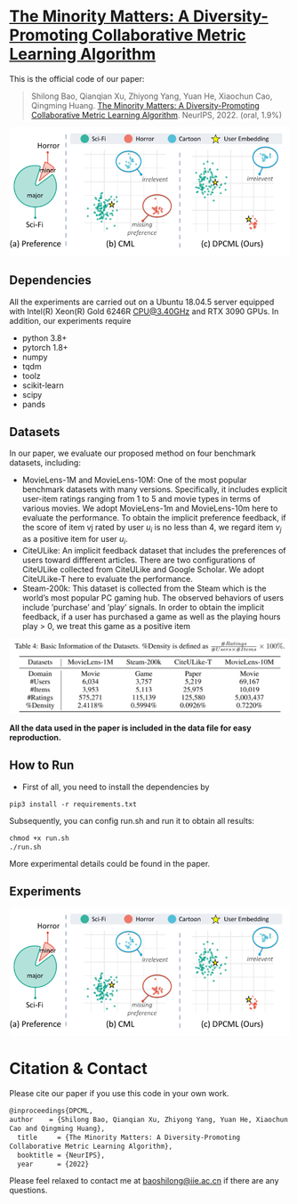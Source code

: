 # [The Minority Matters: A Diversity-Promoting Collaborative Metric Learning Algorithm](https://scholar.google.com.hk/citations?view_op=view_citation&hl=zh-CN&user=5ZCgkQkAAAAJ&citation_for_view=5ZCgkQkAAAAJ:UeHWp8X0CEIC)

This is the official code of our paper: 
> Shilong Bao, Qianqian Xu, Zhiyong Yang, Yuan He, Xiaochun Cao, Qingming Huang. [The Minority Matters: A Diversity-Promoting Collaborative Metric Learning Algorithm](https://scholar.google.com.hk/citations?view_op=view_citation&hl=zh-CN&user=5ZCgkQkAAAAJ&citation_for_view=5ZCgkQkAAAAJ:UeHWp8X0CEIC). NeurIPS, 2022. (oral, 1.9%)


![](img/frame.png)

## Dependencies
All the experiments are carried out on a Ubuntu 18.04.5 server equipped with Intel(R) Xeon(R) Gold 6246R CPU@3.40GHz and RTX 3090 GPUs. In addition, our experiments require

- python 3.8+
- pytorch 1.8+
- numpy
- tqdm
- toolz 
- scikit-learn
- scipy
- pands

## Datasets
In our paper, we evaluate our proposed method on four benchmark datasets, including:
- MovieLens-1M and MovieLens-10M: One of the most popular benchmark datasets with many versions. Specifically, it includes explicit user-item ratings ranging from 1 to 5 and movie types in terms of various movies. We adopt MovieLens-1m and MovieLens-10m here to evaluate the performance. To obtain the implicit preference feedback, if the score of item vj rated by user $u_i$ is no less than 4, we regard item $v_j$ as a positive item for user $u_i$.
- CiteULike: An implicit feedback dataset that includes the preferences of users toward diffferent articles. There are two configurations of CiteULike collected from CiteULike and Google Scholar. We adopt CiteULike-T here to evaluate the performance. 
- Steam-200k: This dataset is collected from the Steam which is the world’s most popular PC gaming hub. The observed behaviors of users include ’purchase’ and ’play’ signals. In order to obtain the implicit feedback, if a user has purchased a game as well as the playing hours play > 0, we treat this game as a positive item

![Dataset detail](img/dataset.png)

**All the data used in the paper is included in the data file for easy reproduction.**
## How to Run
- First of all, you need to install the dependencies by 
```
pip3 install -r requirements.txt
```

Subsequently, you can config run.sh and run it to obtain all results:

```
chmod +x run.sh
./run.sh
```

More experimental details could be found in the paper.
## Experiments
![diversity](img/frame.png)

# Citation & Contact

Please cite our paper if you use this code in your own work.
```
@inproceedings{DPCML, 
author    = {Shilong Bao, Qianqian Xu, Zhiyong Yang, Yuan He, Xiaochun Cao and Qingming Huang},
  title     = {The Minority Matters: A Diversity-Promoting Collaborative Metric Learning Algorithm},
  booktitle = {NeurIPS},
  year      = {2022}
```

Please feel relaxed to contact me at baoshilong@iie.ac.cn if there are any questions. 

